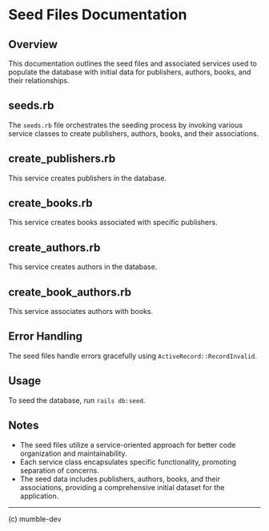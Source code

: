 # Seed Files Documentation

## Overview

This documentation outlines the seed files and associated services used to populate the database with initial data for publishers, authors, books, and their relationships.

## seeds.rb

The `seeds.rb` file orchestrates the seeding process by invoking various service classes to create publishers, authors, books, and their associations.

## create_publishers.rb

This service creates publishers in the database.

## create_books.rb

This service creates books associated with specific publishers.

## create_authors.rb

This service creates authors in the database.

## create_book_authors.rb

This service associates authors with books.

## Error Handling

The seed files handle errors gracefully using `ActiveRecord::RecordInvalid`.

## Usage

To seed the database, run `rails db:seed`.

## Notes

- The seed files utilize a service-oriented approach for better code organization and maintainability.
- Each service class encapsulates specific functionality, promoting separation of concerns.
- The seed data includes publishers, authors, books, and their associations, providing a comprehensive initial dataset for the application.

---

(c) mumble-dev
